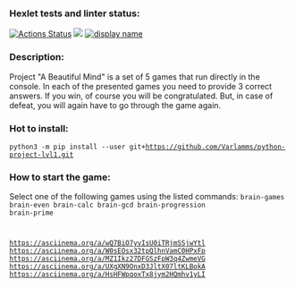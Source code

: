 ### Hexlet tests and linter status:
[![Actions Status](https://github.com/Varlamms/python-project-lvl1/workflows/hexlet-check/badge.svg)](https://github.com/Varlamms/python-project-lvl1/actions)
<a href="https://codeclimate.com/github/Varlamms/python-project-lvl1/maintainability"><img src="https://api.codeclimate.com/v1/badges/9ea0115eb5e0997a57e4/maintainability" /></a>
[![display name](https://github.com/Varlamms/python-project-lvl1/actions/workflows/github-actions-demo.yml/badge.svg)](https://github.com/Varlamms/python-project-lvl1/actions/workflows/github-actions-demo.yml)

### Description:
Project "A Beautiful Mind" is a set of 5 games that run directly in the console. In each of the presented games you need to provide 3 correct answers. If you win, of course you will be congratulated. But, in case of defeat, you will again have to go through the game again.

### Hot to install:
<code>python3 -m pip install --user git+https://github.com/Varlamms/python-project-lvl1.git</code></p>

### How to start the game:
Select one of the following games using the listed commands: <code>brain-games brain-even brain-calc brain-gcd brain-progression brain-prime

https://asciinema.org/a/wQ7BiO7yvIsU0iTRjmSSjwYtl
https://asciinema.org/a/W0sEOsx32tpQlhnVamC0HPxFp
https://asciinema.org/a/MZ1Ikz27DFGSzFpW3q4ZwmeVG
https://asciinema.org/a/UXgXN9OnxD3JltX07ltKLBokA
https://asciinema.org/a/HsHFWpqoxTx8jym2HQmhv1yLI